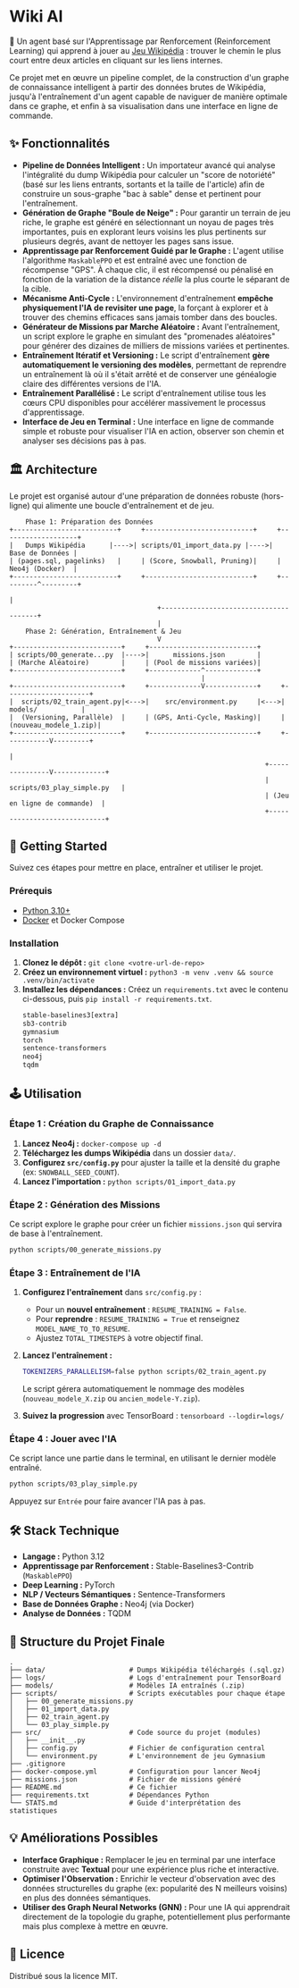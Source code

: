 # Wiki AI

🧠 Un agent basé sur l'Apprentissage par Renforcement (Reinforcement Learning) qui apprend à jouer au [Jeu Wikipédia](https://fr.wikipedia.org/wiki/Wikip%C3%A9dia:Le_plus_court_chemin) : trouver le chemin le plus court entre deux articles en cliquant sur les liens internes.

Ce projet met en œuvre un pipeline complet, de la construction d'un graphe de connaissance intelligent à partir des données brutes de Wikipédia, jusqu'à l'entraînement d'un agent capable de naviguer de manière optimale dans ce graphe, et enfin à sa visualisation dans une interface en ligne de commande.

## ✨ Fonctionnalités

-   **Pipeline de Données Intelligent :** Un importateur avancé qui analyse l'intégralité du dump Wikipédia pour calculer un "score de notoriété" (basé sur les liens entrants, sortants et la taille de l'article) afin de construire un sous-graphe "bac à sable" dense et pertinent pour l'entraînement.
-   **Génération de Graphe "Boule de Neige" :** Pour garantir un terrain de jeu riche, le graphe est généré en sélectionnant un noyau de pages très importantes, puis en explorant leurs voisins les plus pertinents sur plusieurs degrés, avant de nettoyer les pages sans issue.
-   **Apprentissage par Renforcement Guidé par le Graphe :** L'agent utilise l'algorithme `MaskablePPO` et est entraîné avec une fonction de récompense "GPS". À chaque clic, il est récompensé ou pénalisé en fonction de la variation de la distance *réelle* la plus courte le séparant de la cible.
-   **Mécanisme Anti-Cycle :** L'environnement d'entraînement **empêche physiquement l'IA de revisiter une page**, la forçant à explorer et à trouver des chemins efficaces sans jamais tomber dans des boucles.
-   **Générateur de Missions par Marche Aléatoire :** Avant l'entraînement, un script explore le graphe en simulant des "promenades aléatoires" pour générer des dizaines de milliers de missions variées et pertinentes.
-   **Entraînement Itératif et Versioning :** Le script d'entraînement **gère automatiquement le versioning des modèles**, permettant de reprendre un entraînement là où il s'était arrêté et de conserver une généalogie claire des différentes versions de l'IA.
-   **Entraînement Parallélisé :** Le script d'entraînement utilise tous les cœurs CPU disponibles pour accélérer massivement le processus d'apprentissage.
-   **Interface de Jeu en Terminal :** Une interface en ligne de commande simple et robuste pour visualiser l'IA en action, observer son chemin et analyser ses décisions pas à pas.

## 🏛️ Architecture

Le projet est organisé autour d'une préparation de données robuste (hors-ligne) qui alimente une boucle d'entraînement et de jeu.

```
    Phase 1: Préparation des Données
+--------------------------+     +---------------------------+     +-------------------+
|   Dumps Wikipédia      |---->| scripts/01_import_data.py |---->|   Base de Données |
| (pages.sql, pagelinks)   |     | (Score, Snowball, Pruning)|     |   Neo4j (Docker)  |
+--------------------------+     +---------------------------+     +---------^---------+
                                                                             |
                                     +---------------------------------------+
                                     |
    Phase 2: Génération, Entraînement & Jeu
                                     V
+---------------------------+     +---------------------------+
| scripts/00_generate...py  |---->|      missions.json        |
| (Marche Aléatoire)        |     | (Pool de missions variées)|
+---------------------------+     +-------------^-------------+
                                                |
+---------------------------+     +-------------V-------------+     +---------------------+
|  scripts/02_train_agent.py|<--->|    src/environment.py     |<--->|     models/           |
|  (Versioning, Parallèle)  |     | (GPS, Anti-Cycle, Masking)|     | (nouveau_modele_1.zip)|
+---------------------------+     +---------------------------+     +-----------V---------+
                                                                                |
                                                                +---------------V-------------+
                                                                | scripts/03_play_simple.py   |
                                                                | (Jeu en ligne de commande)  |
                                                                +-----------------------------+
```

## 🚀 Getting Started

Suivez ces étapes pour mettre en place, entraîner et utiliser le projet.

### Prérequis

-   [Python 3.10+](https://www.python.org/)
-   [Docker](https://www.docker.com/products/docker-desktop/) et Docker Compose

### Installation

1.  **Clonez le dépôt :** `git clone <votre-url-de-repo>`
2.  **Créez un environnement virtuel :** `python3 -m venv .venv && source .venv/bin/activate`
3.  **Installez les dépendances :** Créez un `requirements.txt` avec le contenu ci-dessous, puis `pip install -r requirements.txt`.
    ```txt
    stable-baselines3[extra]
    sb3-contrib
    gymnasium
    torch
    sentence-transformers
    neo4j
    tqdm
    ```

## 🕹️ Utilisation

### Étape 1 : Création du Graphe de Connaissance

1.  **Lancez Neo4j :** `docker-compose up -d`
2.  **Téléchargez les dumps Wikipédia** dans un dossier `data/`.
3.  **Configurez `src/config.py`** pour ajuster la taille et la densité du graphe (ex: `SNOWBALL_SEED_COUNT`).
4.  **Lancez l'importation :** `python scripts/01_import_data.py`

### Étape 2 : Génération des Missions

Ce script explore le graphe pour créer un fichier `missions.json` qui servira de base à l'entraînement.
```bash
python scripts/00_generate_missions.py
```

### Étape 3 : Entraînement de l'IA

1.  **Configurez l'entraînement** dans `src/config.py` :
    -   Pour un **nouvel entraînement** : `RESUME_TRAINING = False`.
    -   Pour **reprendre** : `RESUME_TRAINING = True` et renseignez `MODEL_NAME_TO_TO_RESUME`.
    -   Ajustez `TOTAL_TIMESTEPS` à votre objectif final.

2.  **Lancez l'entraînement :**
    ```bash
    TOKENIZERS_PARALLELISM=false python scripts/02_train_agent.py
    ```
    Le script gérera automatiquement le nommage des modèles (`nouveau_modele_X.zip` ou `ancien_modele-Y.zip`).

3.  **Suivez la progression** avec TensorBoard : `tensorboard --logdir=logs/`

### Étape 4 : Jouer avec l'IA

Ce script lance une partie dans le terminal, en utilisant le dernier modèle entraîné.
```bash
python scripts/03_play_simple.py
```
Appuyez sur `Entrée` pour faire avancer l'IA pas à pas.

## 🛠️ Stack Technique

-   **Langage :** Python 3.12
-   **Apprentissage par Renforcement :** Stable-Baselines3-Contrib (`MaskablePPO`)
-   **Deep Learning :** PyTorch
-   **NLP / Vecteurs Sémantiques :** Sentence-Transformers
-   **Base de Données Graphe :** Neo4j (via Docker)
-   **Analyse de Données :** TQDM

## 📂 Structure du Projet Finale

```
.
├── data/                     # Dumps Wikipédia téléchargés (.sql.gz)
├── logs/                     # Logs d'entraînement pour TensorBoard
├── models/                   # Modèles IA entraînés (.zip)
├── scripts/                  # Scripts exécutables pour chaque étape
│   ├── 00_generate_missions.py
│   ├── 01_import_data.py
│   ├── 02_train_agent.py
│   └── 03_play_simple.py
├── src/                      # Code source du projet (modules)
│   ├── __init__.py
│   ├── config.py             # Fichier de configuration central
│   └── environment.py        # L'environnement de jeu Gymnasium
├── .gitignore
├── docker-compose.yml        # Configuration pour lancer Neo4j
├── missions.json             # Fichier de missions généré
├── README.md                 # Ce fichier
├── requirements.txt          # Dépendances Python
└── STATS.md                  # Guide d'interprétation des statistiques
```

## 💡 Améliorations Possibles

-   **Interface Graphique :** Remplacer le jeu en terminal par une interface construite avec **Textual** pour une expérience plus riche et interactive.
-   **Optimiser l'Observation :** Enrichir le vecteur d'observation avec des données structurelles du graphe (ex: popularité des N meilleurs voisins) en plus des données sémantiques.
-   **Utiliser des Graph Neural Networks (GNN) :** Pour une IA qui apprendrait directement de la topologie du graphe, potentiellement plus performante mais plus complexe à mettre en œuvre.

## 📄 Licence

Distribué sous la licence MIT.